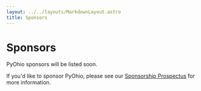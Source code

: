 ```yaml
---
layout: ../../layouts/MarkdownLayout.astro
title: Sponsors
---
```


# Sponsors

PyOhio sponsors will be listed soon.

If you'd like to sponsor PyOhio, please see our [Sponsorship Prospectus](/2024/sponsors/prospectus) for more information.

